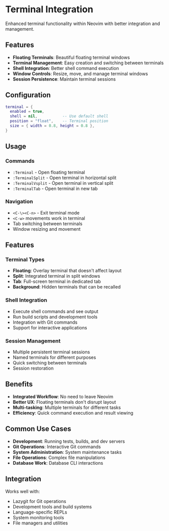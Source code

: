 # Terminal Integration

Enhanced terminal functionality within Neovim with better integration and management.

## Features

- **Floating Terminals**: Beautiful floating terminal windows
- **Terminal Management**: Easy creation and switching between terminals
- **Shell Integration**: Better shell command execution
- **Window Controls**: Resize, move, and manage terminal windows
- **Session Persistence**: Maintain terminal sessions

## Configuration

```lua
terminal = { 
  enabled = true,
  shell = nil,           -- Use default shell
  position = "float",    -- Terminal position
  size = { width = 0.8, height = 0.8 },
}
```

## Usage

### Commands
- `:Terminal` - Open floating terminal
- `:TerminalSplit` - Open terminal in horizontal split
- `:TerminalVsplit` - Open terminal in vertical split
- `:TerminalTab` - Open terminal in new tab

### Navigation
- `<C-\><C-n>` - Exit terminal mode
- `<C-w>` movements work in terminal
- Tab switching between terminals
- Window resizing and movement

## Features

### Terminal Types
- **Floating**: Overlay terminal that doesn't affect layout
- **Split**: Integrated terminal in split windows
- **Tab**: Full-screen terminal in dedicated tab
- **Background**: Hidden terminals that can be recalled

### Shell Integration
- Execute shell commands and see output
- Run build scripts and development tools
- Integration with Git commands
- Support for interactive applications

### Session Management
- Multiple persistent terminal sessions
- Named terminals for different purposes
- Quick switching between terminals
- Session restoration

## Benefits

- **Integrated Workflow**: No need to leave Neovim
- **Better UX**: Floating terminals don't disrupt layout
- **Multi-tasking**: Multiple terminals for different tasks
- **Efficiency**: Quick command execution and result viewing

## Common Use Cases

- **Development**: Running tests, builds, and dev servers
- **Git Operations**: Interactive Git commands
- **System Administration**: System maintenance tasks
- **File Operations**: Complex file manipulations
- **Database Work**: Database CLI interactions

## Integration

Works well with:
- Lazygit for Git operations
- Development tools and build systems
- Language-specific REPLs
- System monitoring tools
- File managers and utilities